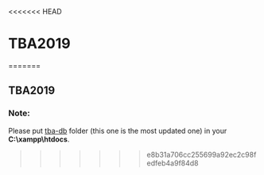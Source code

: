 <<<<<<< HEAD
# TBA2019
=======
## TBA2019

### Note: 

Please put [tba-db](https://github.com/asma-aiouez/TBA2019/tree/master/tba-db) folder (this one is the most updated one) in your **C:\xampp\htdocs**.
>>>>>>> e8b31a706cc255699a92ec2c98fedfeb4a9f84d8
